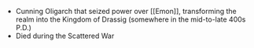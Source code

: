 - Cunning Oligarch that seized power over [[Emon]], transforming the realm into the Kingdom of Drassig (somewhere in the mid-to-late 400s P.D.)
- Died during the Scattered War